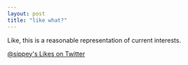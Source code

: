 ```yaml
---
layout: post
title: "like what?"
---
```


Like, this is a reasonable representation of current interests.

<a class="twitter-timeline" href="https://twitter.com/sippey/likes" data-widget-id="677667835422838786">@sippey's Likes on Twitter</a>
<script>!function(d,s,id){var js,fjs=d.getElementsByTagName(s)[0],p=/^http:/.test(d.location)?'http':'https';if(!d.getElementById(id)){js=d.createElement(s);js.id=id;js.src=p+"://platform.twitter.com/widgets.js";fjs.parentNode.insertBefore(js,fjs);}}(document,"script","twitter-wjs");</script>
